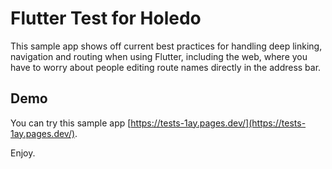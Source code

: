 # Flutter Test for Holedo
This sample app shows off current best practices for handling deep linking, navigation and routing when using Flutter, including the web, where you have to worry about people editing route names
directly in the address bar.


## Demo
You can try this sample app [https://tests-1ay.pages.dev/](https://tests-1ay.pages.dev/).


Enjoy.
